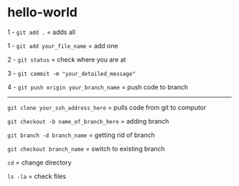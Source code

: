 # hello-world

1 - `git add .` = adds all

1 - `git add your_file_name` = add one

2 - `git status` = check where you are at

3 - `git commit -m "your_detailed_message"`

4 - `git push origin your_branch_name` = push code to branch

-------------------------------------------------

`git clone your_ssh_address_here` = pulls code from git to computor

`git checkout -b name_of_branch_here` = adding branch

`git branch -d branch_name` = getting rid of branch

`git checkout branch_name` = switch to existing branch

`cd` = change directory

`ls -la` = check files
